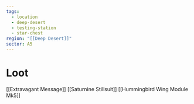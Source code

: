 ```yaml
---
tags:
  - location
  - deep-desert
  - testing-station
  - star-chest
region: "[[Deep Desert]]"
sector: A5
---
```

# Loot
[[Extravagant Message]]
[[Saturnine Stillsuit]]
[[Hummingbird Wing Module Mk5]]
